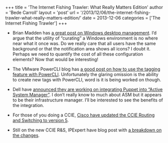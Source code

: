 +++
title = 'The Internet Fishing Trawler: What Really Matters Edition'
author = 'Bede Carroll'
layout = 'post'
url = '/2013/12/06/the-internet-fishing-trawler-what-really-matters-edition/'
date = 2013-12-06
categories = ['The Internet Fishing Trawler']
+++

- Brian Madden has [a great post on Windows desktop
  management](http://www.brianmadden.com/blogs/brianmadden/archive/2013/12/03/as-more-apps-move-off-windows-a-quot-well-managed-quot-desktop-is-worth-less-and-less.aspx).
  I’d argue that the utility of “curating” a Windows environment is no
  where near what it once was. Do we really care that all users have the
  same background or that the notification area shows all icons? I doubt
  it. Perhaps we need to quantify the cost of all these configuration
  elements? Now that would be interesting!

- The VMware PowerCLI blog has [a good post on how to use the tagging
  feature with PowerCLI](http://blogs.vmware.com/vipowershell/2013/12/using-tags-with-powercli.html).
  Unfortunately the glaring omission is the ability to create new tags
  with PowerCLI, word is it is being worked on though.

- Dell have [announced they are working on integrating Puppet into
  “Active System Manager”](http://en.community.dell.com/dell-blogs/dell4enterprise/b/dell4enterprise/archive/2013/12/04/dell-and-puppet-labs-helping-customers-manage-their-heterogeneous-environments.aspx).
  I don’t really know to much about ASM but it appears to be their
  infrastructure manager. I’ll be interested to see the benefits of the
  integration.

- For those of you doing a CCIE, [Cisco have updated the CCIE Routing and
  Switching to version 5](http://newsroom.cisco.com/press-release-content?type=webcontent&articleId=1295245).

- Still on the new CCIE R&S, IPExpert have blog post with [a breakdown on
  the changes](http://blog.ipexpert.com/2013/12/05/ccie-rs-lab-version-5-don%E2%80%99t-panic/).
